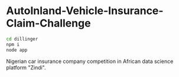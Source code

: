 # AutoInland-Vehicle-Insurance-Claim-Challenge

```sh
cd dillinger
npm i
node app
```
Nigerian car insurance company competition in African data science platform "Zindi".
